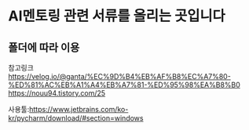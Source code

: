 # AI멘토링 관련 서류를 올리는 곳입니다
## 폴더에 따라 이용
<a1>참고링크</a1>
https://velog.io/@ganta/%EC%9D%B4%EB%AF%B8%EC%A7%80-%ED%81%AC%EB%A1%A4%EB%A7%81-%ED%95%98%EA%B8%B0</br>
https://nouu94.tistory.com/25

사용툴:https://www.jetbrains.com/ko-kr/pycharm/download/#section=windows
